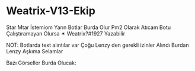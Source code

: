 # Weatrix-V13-Ekip

Star Mtar İstemiom Yarın Botlar Burda Olur Pm2 Olarak Atıcam Botu Çalıştıramayan Olursa
✶ Weatrix?#1927 Yazabilir

NOT: Botlarda text alıntılar var Çoğu Lenzy den gerekli izinler Alındı Burdan Lenzy Aşkıma Selamlar

Bazı Görseller Burda Olucak:
